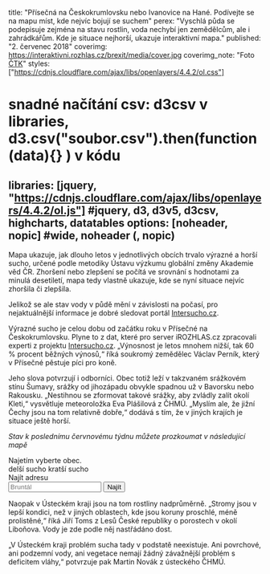 title: "Přísečná na Českokrumlovsku nebo Ivanovice na Hané. Podívejte se na mapu míst, kde nejvíc bojují se suchem"
perex: "Vyschlá půda se podepisuje zejména na stavu rostlin, voda nechybí jen zemědělcům, ale i zahrádkářům. Kde je situace nejhorší, ukazuje interaktivní mapa."
published: "2. červenec 2018"
coverimg: https://interaktivni.rozhlas.cz/brexit/media/cover.jpg
coverimg_note: "Foto <a href='#'>ČTK</a>"
styles: ["https://cdnjs.cloudflare.com/ajax/libs/openlayers/4.4.2/ol.css"]
# snadné načítání csv: d3csv v libraries, d3.csv("soubor.csv").then(function(data){} ) v kódu
libraries: [jquery, "https://cdnjs.cloudflare.com/ajax/libs/openlayers/4.4.2/ol.js"] #jquery, d3, d3v5, d3csv, highcharts, datatables
options: [noheader, nopic] #wide, noheader (, nopic)
---
<left>
	<p>
	Mapa ukazuje, jak dlouho letos v jednotlivých obcích trvalo výrazné a horší sucho, určené podle metodiky Ústavu výzkumu globální změny Akademie věd ČR. Zhoršení nebo zlepšení se počítá ve srovnání s hodnotami za minulá desetiletí, mapa tedy vlastně ukazuje, kde se nyní situace nejvíc zhoršila či zlepšila.
	</p>
	<p>
	Jelikož se ale stav vody v půdě mění v závislosti na počasí, pro nejaktuálnější informace je dobré sledovat portál <a target="_blank" href="http://www.intersucho.cz">Intersucho.cz</a>.
	</p>
</left>

Výrazné sucho je celou dobu od začátku roku v Přísečné na Českokrumlovsku. Plyne to z dat, které pro server iROZHLAS.cz zpracovali experti z projektu [Intersucho.cz](http://www.intersucho.cz). „Výnosnost je letos mnohem nižší, tak 60 % procent běžných výnosů,“ říká soukromý zemědělec Václav Perník, který v Přísečné pěstuje píci pro koně.

Jeho slova potvrzují i odborníci. Obec totiž leží v takzvaném srážkovém stínu Šumavy, srážky od jihozápadu obvykle spadnou už v Bavorsku nebo Rakousku. „Nestihnou se zformovat takové srážky, aby zvládly zalít okolí Kleti,“ vysvětluje meteoroložka Eva Plášilová z ČHMÚ. „Myslím ale, že jižní Čechy jsou na tom relativně dobře,“ dodává s tím, že v jiných krajích je situace ještě horší.

_Stav k poslednímu červnovému týdnu můžete prozkoumat v následující mapě_

<wide>
<div id="mapdiv">
	<div id="select"></div>
	<div id="tooltip">Najetím vyberte obec.</div>
	<div id="map" class="map"></div>
	<div id="legend">
		<div id="scale"></div>
		<span class="zisk">delší sucho</span>
		<span class="ztrata">kratší sucho</span>
	</div>
	 <form action="?" id='frm-geocode'>
	  <label for="inp-geocode">Najít adresu</label>
	  <div class="inputs">
	    <input type="text" id="inp-geocode" placeholder="Bruntál">
	    <input type="submit" value="Najít">
	  </div>
	</form>
</div>
</wide>

Naopak v Ústeckém kraji jsou na tom rostliny nadprůměrně. „Stromy jsou v lepší kondici, než v jiných oblastech, kde jsou koruny proschlé, méně prolistěné,“ říká Jiří Toms z Lesů České republiky o porostech v okolí Liboňova. Vody je zde podle něj nastřádáno dost. 

„V Ústeckém kraji problém sucha tady v podstatě neexistuje. Ani povrchové, ani podzemní vody, ani vegetace nemají žádný závažnější problém s deficitem vláhy,“ potvrzuje pak Martin Novák z ústeckého ČHMÚ.
